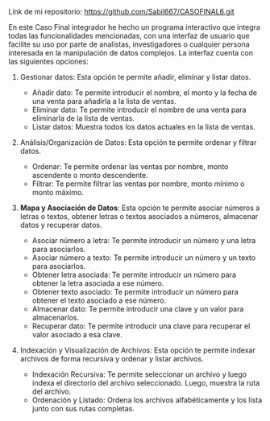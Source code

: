 Link de mi repositorio: https://github.com/Sabil667/CASOFINAL6.git

En este Caso Final integrador he hecho un programa interactivo que integra todas las funcionalidades mencionadas, con una interfaz de usuario que facilite su uso por parte de analistas, investigadores o cualquier persona interesada en la manipulación de datos complejos.
La interfaz cuenta con las siguientes opciones: 

1. Gestionar datos: Esta opción te permite añadir, eliminar y listar datos. 
   - Añadir dato: Te permite introducir el nombre, el monto y la fecha de una venta para añadirla a la lista de ventas.
   - Eliminar dato: Te permite introducir el nombre de una venta para eliminarla de la lista de ventas.
   - Listar datos: Muestra todos los datos actuales en la lista de ventas.

2. Análisis/Organización de Datos: Esta opción te permite ordenar y filtrar datos.
   - Ordenar: Te permite ordenar las ventas por nombre, monto ascendente o monto descendente.
   - Filtrar: Te permite filtrar las ventas por nombre, monto mínimo o monto máximo.

3. **Mapa y Asociación de Datos**: Esta opción te permite asociar números a letras o textos, obtener letras o textos asociados a números, almacenar datos y recuperar datos.
   - Asociar número a letra: Te permite introducir un número y una letra para asociarlos.
   - Asociar número a texto: Te permite introducir un número y un texto para asociarlos.
   - Obtener letra asociada: Te permite introducir un número para obtener la letra asociada a ese número.
   - Obtener texto asociado: Te permite introducir un número para obtener el texto asociado a ese número.
   - Almacenar dato: Te permite introducir una clave y un valor para almacenarlos.
   - Recuperar dato: Te permite introducir una clave para recuperar el valor asociado a esa clave.

4. Indexación y Visualización de Archivos: Esta opción te permite indexar archivos de forma recursiva y ordenar y listar archivos.
   - Indexación Recursiva: Te permite seleccionar un archivo y luego indexa el directorio del archivo seleccionado. Luego, muestra la ruta del archivo.
   - Ordenación y Listado: Ordena los archivos alfabéticamente y los lista junto con sus rutas completas.

